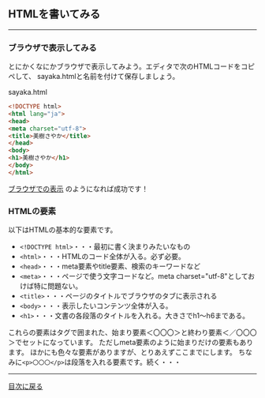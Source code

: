 ## HTMLを書いてみる
---
### ブラウザで表示してみる

とにかくなにかブラウザで表示してみよう。エディタで次のHTMLコードをコピペして、
sayaka.htmlと名前を付けて保存しましょう。

sayaka.html
  ```html
<!DOCTYPE html>
<html lang="ja">
<head>
  <meta charset="utf-8">
  <title>美樹さやか</title>
</head>
<body>
  <h1>美樹さやか</h1>
</body>
</html>
  ```

[ブラウザでの表示](../sample/sayaka.html) のようになれば成功です！

### HTMLの要素
以下はHTMLの基本的な要素です。

- `<!DOCTYPE html>`・・・最初に書く決まりみたいなもの
- `<html>`・・・HTMLのコード全体が入る。必ず必要。
- `<head>`・・・meta要素やtitle要素、検索のキーワードなど
- `<meta>`・・・ページで使う文字コードなど。meta charset="utf-8"としておけば特に問題ない。
- `<title>`・・・ページのタイトルでブラウザのタブに表示される
- `<body>`・・・表示したいコンテンツ全体が入る。
- `<h1>`・・・文書の各段落のタイトルを入れる。大きさでh1～h6まである。

これらの要素はタグで囲まれた、始まり要素＜〇〇〇＞と終わり要素＜／〇〇〇＞でセットになっています。
ただしmeta要素のように始まりだけの要素もあります。
ほかにも色々な要素がありますが、とりあえずここまでにします。
ちなみに`<p>〇〇〇</p>`は段落を入れる要素です。続く・・・

---
[目次に戻る](../index.md)

